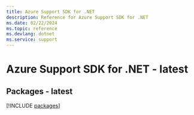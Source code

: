 ```yaml
---
title: Azure Support SDK for .NET
description: Reference for Azure Support SDK for .NET
ms.date: 02/22/2024
ms.topic: reference
ms.devlang: dotnet
ms.service: support
---
```

# Azure Support SDK for .NET - latest
## Packages - latest
[!INCLUDE [packages](support-index.md)]